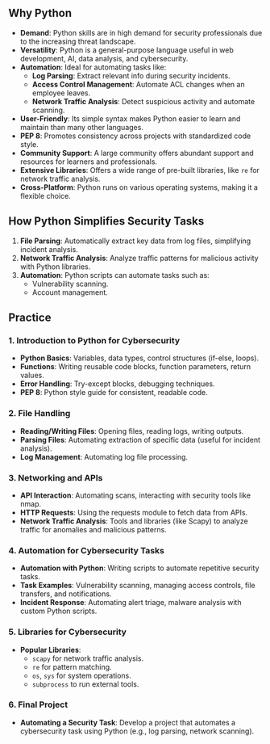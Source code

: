 ## Why Python

- **Demand**: Python skills are in high demand for security professionals due to the increasing threat landscape.
- **Versatility**: Python is a general-purpose language useful in web development, AI, data analysis, and cybersecurity.
- **Automation**: Ideal for automating tasks like:
  - **Log Parsing**: Extract relevant info during security incidents.
  - **Access Control Management**: Automate ACL changes when an employee leaves.
  - **Network Traffic Analysis**: Detect suspicious activity and automate scanning.
- **User-Friendly**: Its simple syntax makes Python easier to learn and maintain than many other languages.
- **PEP 8**: Promotes consistency across projects with standardized code style.
- **Community Support**: A large community offers abundant support and resources for learners and professionals.
- **Extensive Libraries**: Offers a wide range of pre-built libraries, like `re` for network traffic analysis.
- **Cross-Platform**: Python runs on various operating systems, making it a flexible choice.

## How Python Simplifies Security Tasks

1. **File Parsing**: Automatically extract key data from log files, simplifying incident analysis.
2. **Network Traffic Analysis**: Analyze traffic patterns for malicious activity with Python libraries.
3. **Automation**: Python scripts can automate tasks such as:
   - Vulnerability scanning.
   - Account management.

## Practice

### 1. Introduction to Python for Cybersecurity
- **Python Basics**: Variables, data types, control structures (if-else, loops).
- **Functions**: Writing reusable code blocks, function parameters, return values.
- **Error Handling**: Try-except blocks, debugging techniques.
- **PEP 8**: Python style guide for consistent, readable code.

### 2. File Handling
- **Reading/Writing Files**: Opening files, reading logs, writing outputs.
- **Parsing Files**: Automating extraction of specific data (useful for incident analysis).
- **Log Management**: Automating log file processing.

### 3. Networking and APIs
- **API Interaction**: Automating scans, interacting with security tools like nmap.
- **HTTP Requests**: Using the requests module to fetch data from APIs.
- **Network Traffic Analysis**: Tools and libraries (like Scapy) to analyze traffic for anomalies and malicious patterns.

### 4. Automation for Cybersecurity Tasks
- **Automation with Python**: Writing scripts to automate repetitive security tasks.
- **Task Examples**: Vulnerability scanning, managing access controls, file transfers, and notifications.
- **Incident Response**: Automating alert triage, malware analysis with custom Python scripts.

### 5. Libraries for Cybersecurity
- **Popular Libraries**:
  - `scapy` for network traffic analysis.
  - `re` for pattern matching.
  - `os`, `sys` for system operations.
  - `subprocess` to run external tools.

### 6. Final Project
- **Automating a Security Task**: Develop a project that automates a cybersecurity task using Python (e.g., log parsing, network scanning).
